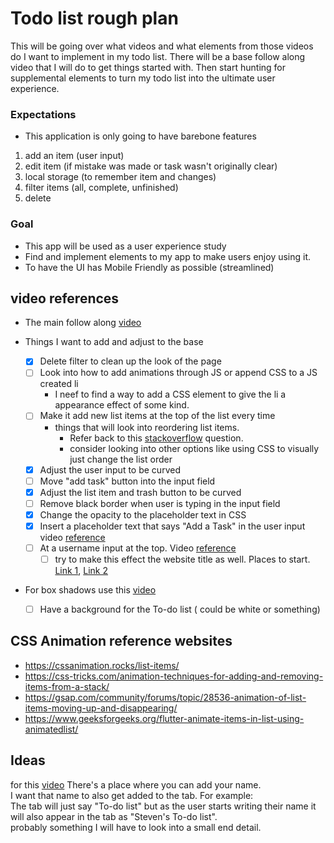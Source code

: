 # Todo list rough plan
This will be going over what videos and what elements from those videos do I want to implement in my todo list. There will be a base follow along video that I will do to get things started with. Then start hunting for supplemental elements to turn my todo list into the ultimate user experience.

### Expectations
* This application is only going to have barebone features
1. add an item (user input)
2. edit item (if mistake was made or task wasn't originally clear)
3. local storage (to remember item and changes)
4. filter items (all, complete, unfinished)
5. delete

### Goal
* This app will be used as a user experience study
* Find and implement elements to my app to make users enjoy using it.
* To have the UI has Mobile Friendly as possible (streamlined)

## video references
* The main follow along [video](https://www.youtube.com/watch?v=Ttf3CEsEwMQ)
    
* Things I want to add and adjust to the base
    - [x] Delete filter to clean up the look of the page
    - [ ] Look into how to add animations through JS or append CSS to a JS created li
        * I neef to find a way to add a CSS element to give the li a appearance effect of some kind.
    - [ ] Make it add new list items at the top of the list every time
        - things that will look into reordering list items.
            * Refer back to this [stackoverflow](https://stackoverflow.com/questions/52986512/to-do-list-in-javascript-how-to-always-insert-the-new-item-on-top-of-the-list) question.
            * consider looking into other options like using CSS to visually just change the list order
    - [x] Adjust the user input to be curved
    - [ ] Move "add task" button into the input field
    - [x] Adjust the list item and trash button to be curved
    - [ ] Remove black border when user is typing in the input field
    - [x] Change the opacity to the placeholder text in CSS
    - [x] Insert a placeholder text that says "Add a Task" in the user input video [reference](https://www.youtube.com/watch?v=G0jO8kUrg-I)
    - [ ] At a username input at the top. Video [reference](https://www.youtube.com/watch?v=6eFwtaZf6zc)
        - [ ] try to make this effect the website title as well. Places to start. [Link 1](https://www.geeksforgeeks.org/how-to-dynamically-change-the-title-of-web-page-using-javascript/), [Link 2](https://stackoverflow.com/questions/71439735/javascript-how-to-change-page-title-with-user-input)
* For box shadows use this [video](https://www.youtube.com/watch?v=JB2TZco4i84)
    - [ ] Have a background for the To-do list ( could be white or something)

## CSS Animation reference websites
* https://cssanimation.rocks/list-items/
* https://css-tricks.com/animation-techniques-for-adding-and-removing-items-from-a-stack/
* https://gsap.com/community/forums/topic/28536-animation-of-list-items-moving-up-and-disappearing/
* https://www.geeksforgeeks.org/flutter-animate-items-in-list-using-animatedlist/


## Ideas
 for this [video](https://www.youtube.com/watch?v=6eFwtaZf6zc) There's a place where you can add your name.<br> I want that name to also get added to the tab. For example:<br> The tab will just say "To-do list" but as the user starts writing their name it will also appear in the tab as "Steven's To-do list".<br> probably something I will have to look into a small end detail. 